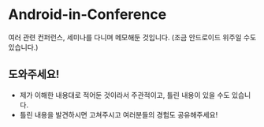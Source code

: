 # Android-in-Conference
여러 관련 컨퍼런스, 세미나를 다니며 메모해둔 것입니다. (조금 안드로이드 위주일 수도 있습니다.)
## 도와주세요!
* 제가 이해한 내용대로 적어둔 것이라서 주관적이고, 틀린 내용이 있을 수도 있습니다. 
* 틀린 내용을 발견하시면 고쳐주시고 여러분들의 경험도 공유해주세요!
